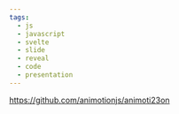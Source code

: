 ```yaml
---
tags:
  - js
  - javascript
  - svelte
  - slide
  - reveal
  - code
  - presentation
---
```

https://github.com/animotionjs/animoti23on

